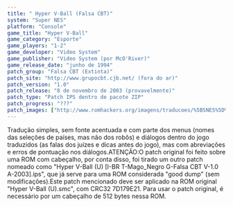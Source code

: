 ```yaml
---
title: " Hyper V-Ball (Falsa CBT)"
system: "Super NES"
platform: "Console"
game_title: "Hyper V-Ball"
game_category: "Esporte"
game_players: "1-2"
game_developer: "Video System"
game_publisher: "Video System (por McO'River)"
game_release_date: "junho de 1994"
patch_group: "Falsa CBT (Extinta)"
patch_site: "http://www.grupocbt.cjb.net/ (fora do ar)"
patch_version: "1.0"
patch_release: "8 de novembro de 2003 (provavelmente)"
patch_type: "Patch IPS dentro de pacote ZIP"
patch_progress: "???"
patch_images: ["http://www.romhackers.org/imagens/traducoes/%5BSNES%5D%20Hyper%20V-Ball%20-%20Falsa%20CBT%20-%201.png","http://www.romhackers.org/imagens/traducoes/%5BSNES%5D%20Hyper%20V-Ball%20-%20Falsa%20CBT%20-%202.png","http://www.romhackers.org/imagens/traducoes/%5BSNES%5D%20Hyper%20V-Ball%20-%20Falsa%20CBT%20-%203.png"]
---
```

Tradução simples, sem fonte acentuada e com parte dos menus (nomes das seleções de países, mas não dos robôs) e diálogos dentro do jogo traduzidos (as falas dos juízes e dicas antes do jogo), mas com abreviações e erros de pontuação nos diálogos.ATENÇÃO:O patch original foi feito sobre uma ROM com cabeçalho, por conta disso, foi tirado um outro patch nomeado como "Hyper V-Ball (U) [I-BR T-Mago_Negro G-Falsa CBT V-1.0 A-2003].ips", que já serve para uma ROM considerada "good dump" (sem modificações).Este patch mencionado deve ser aplicado na ROM original "Hyper V-Ball (U).smc", com CRC32 7D179E21. Para usar o patch original, é necessário por um cabeçalho de 512 bytes nessa ROM.